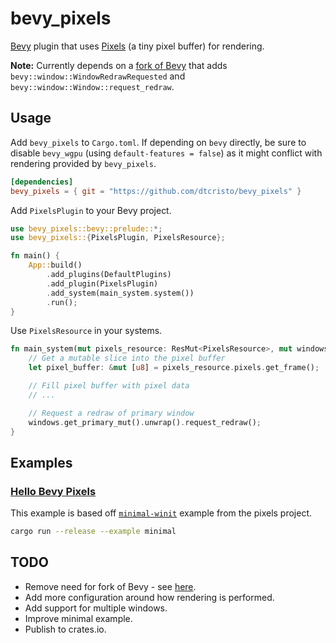# bevy_pixels

[Bevy](https://github.com/bevyengine/bevy) plugin that uses [Pixels](https://github.com/parasyte/pixels) (a tiny pixel buffer) for rendering.

**Note:** Currently depends on a [fork of Bevy](https://github.com/dtcristo/bevy/tree/window-request-redraw) that adds `bevy::window::WindowRedrawRequested` and `bevy::window::Window::request_redraw`.

## Usage

Add `bevy_pixels` to `Cargo.toml`. If depending on `bevy` directly, be sure to disable `bevy_wgpu` (using `default-features = false`) as it might conflict with rendering provided by `bevy_pixels`.

```toml
[dependencies]
bevy_pixels = { git = "https://github.com/dtcristo/bevy_pixels" }
```

Add `PixelsPlugin` to your Bevy project.

```rust
use bevy_pixels::bevy::prelude::*;
use bevy_pixels::{PixelsPlugin, PixelsResource};

fn main() {
    App::build()
        .add_plugins(DefaultPlugins)
        .add_plugin(PixelsPlugin)
        .add_system(main_system.system())
        .run();
}
```

Use `PixelsResource` in your systems.

```rust
fn main_system(mut pixels_resource: ResMut<PixelsResource>, mut windows: ResMut<Windows>) {
    // Get a mutable slice into the pixel buffer
    let pixel_buffer: &mut [u8] = pixels_resource.pixels.get_frame();

    // Fill pixel buffer with pixel data
    // ...

    // Request a redraw of primary window
    windows.get_primary_mut().unwrap().request_redraw();
}
```

## Examples

### [Hello Bevy Pixels](https://github.com/dtcristo/bevy_pixels/blob/main/examples/minimal.rs)

This example is based off [`minimal-winit`](https://github.com/parasyte/pixels/tree/master/examples/minimal-winit) example from the pixels project.

```sh
cargo run --release --example minimal
```

## TODO

- Remove need for fork of Bevy - see [here](https://github.com/bevyengine/bevy/pull/1445).
- Add more configuration around how rendering is performed.
- Add support for multiple windows.
- Improve minimal example.
- Publish to crates.io.
